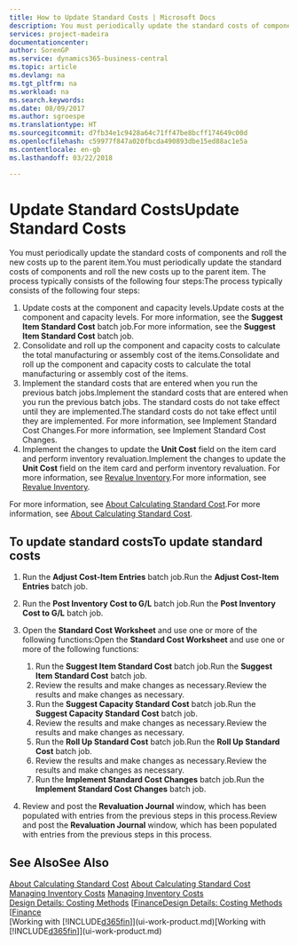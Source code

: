 ```yaml
---
title: How to Update Standard Costs | Microsoft Docs
description: You must periodically update the standard costs of components and roll the new costs up to the parent item.
services: project-madeira
documentationcenter: 
author: SorenGP
ms.service: dynamics365-business-central
ms.topic: article
ms.devlang: na
ms.tgt_pltfrm: na
ms.workload: na
ms.search.keywords: 
ms.date: 08/09/2017
ms.author: sgroespe
ms.translationtype: HT
ms.sourcegitcommit: d7fb34e1c9428a64c71ff47be8bcff174649c00d
ms.openlocfilehash: c59977f847a020fbcda490893dbe15ed88ac1e5a
ms.contentlocale: en-gb
ms.lasthandoff: 03/22/2018

---
```

# <a name="update-standard-costs"></a><span data-ttu-id="b3d2b-103">Update Standard Costs</span><span class="sxs-lookup"><span data-stu-id="b3d2b-103">Update Standard Costs</span></span>
<span data-ttu-id="b3d2b-104">You must periodically update the standard costs of components and roll the new costs up to the parent item.</span><span class="sxs-lookup"><span data-stu-id="b3d2b-104">You must periodically update the standard costs of components and roll the new costs up to the parent item.</span></span> <span data-ttu-id="b3d2b-105">The process typically consists of the following four steps:</span><span class="sxs-lookup"><span data-stu-id="b3d2b-105">The process typically consists of the following four steps:</span></span>  

1.  <span data-ttu-id="b3d2b-106">Update costs at the component and capacity levels.</span><span class="sxs-lookup"><span data-stu-id="b3d2b-106">Update costs at the component and capacity levels.</span></span> <span data-ttu-id="b3d2b-107">For more information, see the **Suggest Item Standard Cost** batch job.</span><span class="sxs-lookup"><span data-stu-id="b3d2b-107">For more information, see the **Suggest Item Standard Cost** batch job.</span></span>  
2.  <span data-ttu-id="b3d2b-108">Consolidate and roll up the component and capacity costs to calculate the total manufacturing or assembly cost of the items.</span><span class="sxs-lookup"><span data-stu-id="b3d2b-108">Consolidate and roll up the component and capacity costs to calculate the total manufacturing or assembly cost of the items.</span></span>  
3.  <span data-ttu-id="b3d2b-109">Implement the standard costs that are entered when you run the previous batch jobs.</span><span class="sxs-lookup"><span data-stu-id="b3d2b-109">Implement the standard costs that are entered when you run the previous batch jobs.</span></span> <span data-ttu-id="b3d2b-110">The standard costs do not take effect until they are implemented.</span><span class="sxs-lookup"><span data-stu-id="b3d2b-110">The standard costs do not take effect until they are implemented.</span></span> <span data-ttu-id="b3d2b-111">For more information, see Implement Standard Cost Changes.</span><span class="sxs-lookup"><span data-stu-id="b3d2b-111">For more information, see Implement Standard Cost Changes.</span></span>  
4.  <span data-ttu-id="b3d2b-112">Implement the changes to update the **Unit Cost** field on the item card and perform inventory revaluation.</span><span class="sxs-lookup"><span data-stu-id="b3d2b-112">Implement the changes to update the **Unit Cost** field on the item card and perform inventory revaluation.</span></span> <span data-ttu-id="b3d2b-113">For more information, see [Revalue Inventory](inventory-how-revalue-inventory.md).</span><span class="sxs-lookup"><span data-stu-id="b3d2b-113">For more information, see [Revalue Inventory](inventory-how-revalue-inventory.md).</span></span>  

<span data-ttu-id="b3d2b-114">For more information, see [About Calculating Standard Cost](finance-about-calculating-standard-cost.md).</span><span class="sxs-lookup"><span data-stu-id="b3d2b-114">For more information, see [About Calculating Standard Cost](finance-about-calculating-standard-cost.md).</span></span>  
## <a name="to-update-standard-costs"></a><span data-ttu-id="b3d2b-115">To update standard costs</span><span class="sxs-lookup"><span data-stu-id="b3d2b-115">To update standard costs</span></span>  
1.  <span data-ttu-id="b3d2b-116">Run the **Adjust Cost-Item Entries** batch job.</span><span class="sxs-lookup"><span data-stu-id="b3d2b-116">Run the **Adjust Cost-Item Entries** batch job.</span></span>  
2.  <span data-ttu-id="b3d2b-117">Run the **Post Inventory Cost to G/L** batch job.</span><span class="sxs-lookup"><span data-stu-id="b3d2b-117">Run the **Post Inventory Cost to G/L** batch job.</span></span>  
3.  <span data-ttu-id="b3d2b-118">Open the **Standard Cost Worksheet** and use one or more of the following functions:</span><span class="sxs-lookup"><span data-stu-id="b3d2b-118">Open the **Standard Cost Worksheet** and use one or more of the following functions:</span></span>  

    1.  <span data-ttu-id="b3d2b-119">Run the **Suggest Item Standard Cost** batch job.</span><span class="sxs-lookup"><span data-stu-id="b3d2b-119">Run the **Suggest Item Standard Cost** batch job.</span></span>  
    2.  <span data-ttu-id="b3d2b-120">Review the results and make changes as necessary.</span><span class="sxs-lookup"><span data-stu-id="b3d2b-120">Review the results and make changes as necessary.</span></span>  
    3.  <span data-ttu-id="b3d2b-121">Run the **Suggest Capacity Standard Cost** batch job.</span><span class="sxs-lookup"><span data-stu-id="b3d2b-121">Run the **Suggest Capacity Standard Cost** batch job.</span></span>  
    4.  <span data-ttu-id="b3d2b-122">Review the results and make changes as necessary.</span><span class="sxs-lookup"><span data-stu-id="b3d2b-122">Review the results and make changes as necessary.</span></span>
    5. <span data-ttu-id="b3d2b-123">Run the **Roll Up Standard Cost** batch job.</span><span class="sxs-lookup"><span data-stu-id="b3d2b-123">Run the **Roll Up Standard Cost** batch job.</span></span>
    6.  <span data-ttu-id="b3d2b-124">Review the results and make changes as necessary.</span><span class="sxs-lookup"><span data-stu-id="b3d2b-124">Review the results and make changes as necessary.</span></span>
    7.  <span data-ttu-id="b3d2b-125">Run the **Implement Standard Cost Changes** batch job.</span><span class="sxs-lookup"><span data-stu-id="b3d2b-125">Run the **Implement Standard Cost Changes** batch job.</span></span>  
4.  <span data-ttu-id="b3d2b-126">Review and post the **Revaluation Journal** window, which has been populated with entries from the previous steps in this process.</span><span class="sxs-lookup"><span data-stu-id="b3d2b-126">Review and post the **Revaluation Journal** window, which has been populated with entries from the previous steps in this process.</span></span>  

## <a name="see-also"></a><span data-ttu-id="b3d2b-127">See Also</span><span class="sxs-lookup"><span data-stu-id="b3d2b-127">See Also</span></span>  
 <span data-ttu-id="b3d2b-128">[About Calculating Standard Cost](finance-about-calculating-standard-cost.md) </span><span class="sxs-lookup"><span data-stu-id="b3d2b-128">[About Calculating Standard Cost](finance-about-calculating-standard-cost.md) </span></span>  
 <span data-ttu-id="b3d2b-129">[Managing Inventory Costs](finance-manage-inventory-costs.md) </span><span class="sxs-lookup"><span data-stu-id="b3d2b-129">[Managing Inventory Costs](finance-manage-inventory-costs.md) </span></span>  
 <span data-ttu-id="b3d2b-130">[Design Details: Costing Methods](design-details-costing-methods.md) [[Finance](finance.md)</span><span class="sxs-lookup"><span data-stu-id="b3d2b-130">[Design Details: Costing Methods](design-details-costing-methods.md) [[Finance](finance.md)</span></span>  
 <span data-ttu-id="b3d2b-131">[Working with [!INCLUDE[d365fin](includes/d365fin_md.md)]](ui-work-product.md)</span><span class="sxs-lookup"><span data-stu-id="b3d2b-131">[Working with [!INCLUDE[d365fin](includes/d365fin_md.md)]](ui-work-product.md)</span></span>  

